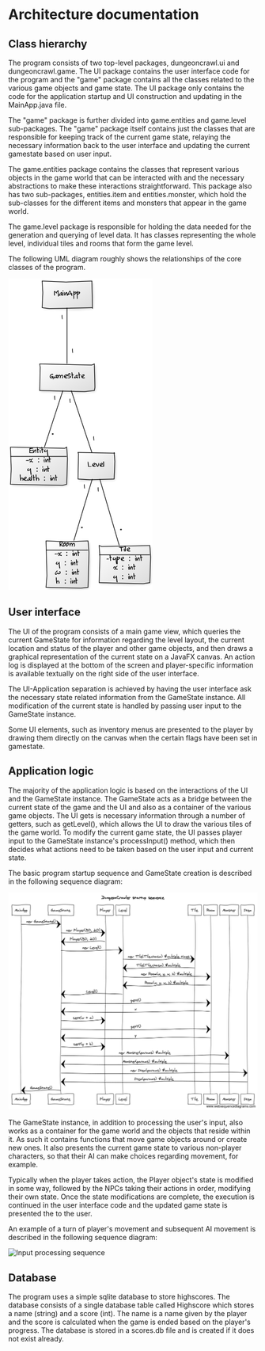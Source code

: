 # Architecture documentation

## Class hierarchy

The program consists of two top-level packages, dungeoncrawl.ui and dungeoncrawl.game. The UI package contains the user interface
code for the program and the "game" package contains all the classes related to the various game objects and game state. The UI
package only contains the code for the application startup and UI construction and updating in the MainApp.java file.

The "game" package is further divided into game.entities and game.level sub-packages. The "game" package itself contains just the
classes that are responsible for keeping track of the current game state, relaying the necessary information back to the
user interface and updating the current gamestate based on user input.

The game.entities package contains the classes that represent various objects in the game world that can be interacted with
and the necessary abstractions to make these interactions straightforward. This package also has two sub-packages,
entities.item and entities.monster, which hold the sub-classes for the different items and monsters that appear in the
game world.

The game.level package is responsible for holding the data needed for the generation and querying of level data. It has
classes representing the whole level, individual tiles and rooms that form the game level.

The following UML diagram roughly shows the relationships of the core classes of the program.

![UML](https://raw.githubusercontent.com/TheSamsai/otm-harjoitustyo/master/documentation/uml-diagram.png)


## User interface

The UI of the program consists of a main game view, which queries the current GameState for information regarding the
level layout, the current location and status of the player and other game objects, and then draws a graphical representation
of the current state on a JavaFX canvas. An action log is displayed at the bottom of the screen and player-specific information
is available textually on the right side of the user interface.

The UI-Application separation is achieved by having the user interface ask the necessary state related information from the
GameState instance. All modification of the current state is handled by passing user input to the GameState instance.

Some UI elements, such as inventory menus are presented to the player by drawing them directly on the canvas when the certain
flags have been set in gamestate.

## Application logic

The majority of the application logic is based on the interactions of the UI and the GameState instance. The GameState acts
as a bridge between the current state of the game and the UI and also as a container of the various game objects. The UI
gets is necessary information through a number of getters, such as getLevel(), which allows the UI to draw the various tiles
of the game world. To modify the current game state, the UI passes player input to the GameState instance's processInput()
method, which then decides what actions need to be taken based on the user input and current state.

The basic program startup sequence and GameState creation is described in the following sequence diagram:

![Startup sequence](https://raw.githubusercontent.com/TheSamsai/otm-harjoitustyo/master/documentation/startup-sequence.png)

The GameState instance, in addition to processing the user's input, also works as a container for the game world and
the objects that reside within it. As such it contains functions that move game objects around or create new ones. It also
presents the current game state to various non-player characters, so that their AI can make choices regarding movement, for
example.

Typically when the player takes action, the Player object's state is modified in some way, followed by the NPCs taking their
actions in order, modifying their own state. Once the state modifications are complete, the execution is continued in the
user interface code and the updated game state is presented the to the user. 

An example of a turn of player's movement and subsequent AI movement is described in the following sequence diagram:

![Input processing sequence](TODO)

## Database

The program uses a simple sqlite database to store highscores. The database consists of a single database table
called Highscore which stores a name (string) and a score (int). The name is a name given by the player and
the score is calculated when the game is ended based on the player's progress. The database is stored in a
scores.db file and is created if it does not exist already.


